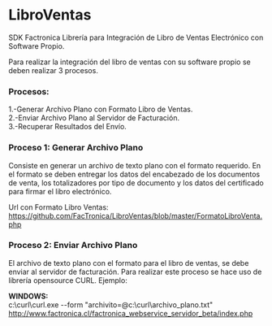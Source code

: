 # LibroVentas
SDK Factronica
Librería para Integración de Libro de Ventas Electrónico con Software Propio.

Para realizar la integración del libro de ventas con su software propio se deben realizar 3 procesos.

<h3>Procesos:</h3>
1.-Generar Archivo Plano con Formato Libro de Ventas.<br>
2.-Enviar Archivo Plano al Servidor de Facturación.<br>
3.-Recuperar Resultados del Envío.<br>

<h3>Proceso 1: Generar Archivo Plano</h3>
Consiste en generar un archivo de texto plano con el formato requerido.
En el formato se deben entregar los datos del encabezado de los documentos de venta, los totalizadores por tipo de documento y los datos del certificado para firmar el libro electrónico.

Url con Formato Libro Ventas:<br>
https://github.com/FacTronica/LibroVentas/blob/master/FormatoLibroVenta.php

<h3>Proceso 2: Enviar Archivo Plano</h3>
El archivo de texto plano con el formato para el libro de ventas, se debe enviar al servidor de facturación.
Para realizar este proceso se hace uso de librería opensource CURL.
Ejemplo:<br>


<b>WINDOWS:</b><BR>
c:\curl\curl.exe --form "archivito=@c:\curl\archivo_plano.txt" http://www.factronica.cl/factronica_webservice_servidor_beta/index.php


 
